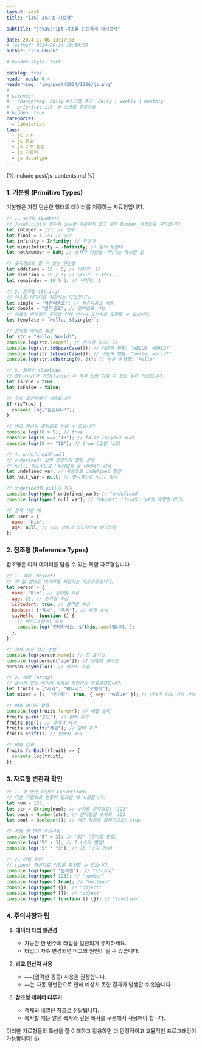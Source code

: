 ```yaml
---
layout: post
title: "[JS] Js기초 자료형"

subtitle: "javaScript 기초를 탄탄하게 다져보자"

date: 2024-12-06 13:17:33
# lastmod: 2024-08-14 10:10:00
author: "lim.Chuck"

# header-style: text

catalog: true
header-mask: 0.4
header-img: "img/post/2024/1206/js.png"
#
# sitemap:
#   changefreq: daily #스크랩 주기  daily | weekly | monthly
#   priority: 1.0  # 스크랩 우선순위
# hidden: true
categories:
  - JavaScript
tags:
  - js 기초
  - js 문법
  - js 기초 문법
  - js 자료형
  - js datatype
---
```


{% include post/js_contents.md %}

### 1. 기본형 (Primitive Types)

기본형은 가장 단순한 형태의 데이터를 저장하는 자료형입니다.

```javascript
// 1. 숫자형 (Number)
// JavaScript는 정수와 실수를 구분하지 않고 모두 Number 타입으로 처리합니다.
let integer = 123; // 정수
let float = 3.14; // 실수
let infinity = Infinity; // 무한대
let minusInfinity = -Infinity; // 음의 무한대
let notANumber = NaN; // 숫자가 아님을 나타내는 특수한 값

// 숫자형으로 할 수 있는 연산들
let addition = 10 + 5; // 더하기: 15
let division = 10 / 3; // 나누기: 3.3333...
let remainder = 10 % 3; // 나머지: 1
```

```javascript
// 2. 문자열 (String)
// 텍스트 데이터를 저장하는 타입입니다.
let single = "작은따옴표"; // 작은따옴표 사용
let double = "큰따옴표"; // 큰따옴표 사용
// 템플릿 리터럴은 문자열 안에 변수나 표현식을 포함할 수 있습니다.
let template = `Hello, ${single}`;

// 문자열 메서드 활용
let str = "Hello, World!";
console.log(str.length); // 문자열 길이: 13
console.log(str.toUpperCase()); // 대문자 변환: "HELLO, WORLD!"
console.log(str.toLowerCase()); // 소문자 변환: "hello, world!"
console.log(str.substring(0, 5)); // 부분 문자열: "Hello"
```

```javascript
// 3. 불리언 (Boolean)
// 참(true)과 거짓(false) 두 가지 값만 가질 수 있는 논리 타입입니다.
let isTrue = true;
let isFalse = false;

// 주로 조건문에서 사용됩니다
if (isTrue) {
  console.log("참입니다!");
}

// 비교 연산의 결과로도 얻을 수 있습니다
console.log(10 > 5); // true
console.log(10 === "10"); // false (타입까지 비교)
console.log(10 == "10"); // true (값만 비교)
```

```javascript
// 4. undefined와 null
// undefined: 값이 할당되지 않은 상태
// null: 의도적으로 '비어있음'을 나타내는 상태
let undefined_var; // 자동으로 undefined 할당
let null_var = null; // 명시적으로 null 할당

// undefined와 null의 차이
console.log(typeof undefined_var); // "undefined"
console.log(typeof null_var); // "object" (JavaScript의 유명한 버그)

// 실제 사용 예
let user = {
  name: "Kim",
  age: null, // 나이 정보가 의도적으로 비어있음
};
```

### 2. 참조형 (Reference Types)

참조형은 여러 데이터를 담을 수 있는 복합 자료형입니다.

```javascript
// 1. 객체 (Object)
// 키-값 쌍으로 데이터를 저장하는 자료구조입니다.
let person = {
  name: "Kim", // 문자열 속성
  age: 25, // 숫자형 속성
  isStudent: true, // 불리언 속성
  hobbies: ["독서", "운동"], // 배열 속성
  sayHello: function () {
    // 메서드(함수) 속성
    console.log(`안녕하세요, ${this.name}입니다.`);
  },
};

// 객체 속성 접근 방법
console.log(person.name); // 점 표기법
console.log(person["age"]); // 대괄호 표기법
person.sayHello(); // 메서드 호출
```

```javascript
// 2. 배열 (Array)
// 순서가 있는 데이터 목록을 저장하는 자료구조입니다.
let fruits = ["사과", "바나나", "오렌지"];
let mixed = [1, "문자열", true, { key: "value" }]; // 다양한 타입 저장 가능

// 배열 메서드 활용
console.log(fruits.length); // 배열 길이
fruits.push("포도"); // 끝에 추가
fruits.pop(); // 끝에서 제거
fruits.unshift("레몬"); // 앞에 추가
fruits.shift(); // 앞에서 제거

// 배열 순회
fruits.forEach((fruit) => {
  console.log(fruit);
});
```

### 3. 자료형 변환과 확인

```javascript
// 1. 형 변환 (Type Conversion)
// 다른 타입으로 변환이 필요할 때 사용합니다.
let num = 123;
let str = String(num); // 숫자를 문자열로: "123"
let back = Number(str); // 문자열을 숫자로: 123
let bool = Boolean(1); // 다른 타입을 불리언으로: true

// 자동 형 변환 주의사항
console.log("5" + 3); // "53" (문자열 연결)
console.log("5" - 3); // 2 (숫자 뺄셈)
console.log("5" * "3"); // 15 (숫자 곱셈)

// 2. 타입 확인
// typeof 연산자로 타입을 확인할 수 있습니다.
console.log(typeof "문자열"); // "string"
console.log(typeof 123); // "number"
console.log(typeof true); // "boolean"
console.log(typeof {}); // "object"
console.log(typeof []); // "object"
console.log(typeof function () {}); // "function"
```

### 4. 주의사항과 팁

1. **데이터 타입 일관성**

   - 가능한 한 변수의 타입을 일관되게 유지하세요.
   - 타입이 자주 변경되면 버그의 원인이 될 수 있습니다.

2. **비교 연산자 사용**

   - `===`(엄격한 동등) 사용을 권장합니다.
   - `==`는 자동 형변환으로 인해 예상치 못한 결과가 발생할 수 있습니다.

3. **참조형 데이터 다루기**
   - 객체와 배열은 참조로 전달됩니다.
   - 복사할 때는 얕은 복사와 깊은 복사를 구분해서 사용해야 합니다.

이러한 자료형들의 특성을 잘 이해하고 활용하면 더 안정적이고 효율적인 프로그래밍이 가능합니다! 👍
